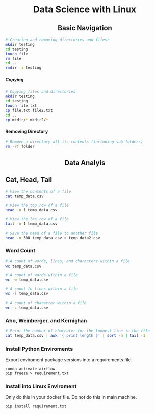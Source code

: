 # <center>Data Science with Linux </center>

## <center> Basic Navigation

```bash
# Creating and removing directories and filesr
mkdir testing
cd testing
touch file
rm file
cd ..
rmdir -i testing
```

##### Copying

```bash
# Copying files and directories
mkdir testing
cd testing
touch file.txt
cp file.txt file2.txt
cd ..
cp mkdir/* mkdir2/*
```

#### Removing Directory

```bash
# Remove a directory all its contents (including sub folders)
rm -rf folder
```

## <center> Data Analyis

## Cat, Head, Tail

```bash
# View the contents of a file
cat temp_data.csv

# View the top row of a file
head -n 1 temp_data.csv

# View the las row of a file
tail -n 1 temp_data.csv

# Save the head of a file to another file
head -n 300 temp_data.csv > temp_data2.csv
```

### Word Count

```bash
# A count of words, lines, and characters within a file
wc temp_data.csv

# A count of words within a file
wc -w temp_data.csv

# A count fo lines within a file
wc -l temp_data.csv

# A count of character within a file
wc -c temp_data.csv
```

### Aho, Weinberger, and Kernighan

```bash
# Print the number of charcater for the longest line in the file
cat temp_data.csv | awk '{ print length }' | sort -n | tail -1
```


### <centre> Install Python Enviroments

Export enviroment package versions into a requirements file.
```
conda activate airflow
pip freeze > requirement.txt
```


### Install into Linux Enviroment

Only do this in your docker file. Do not do this in main machine.
```
pip install requirement.txt
```
